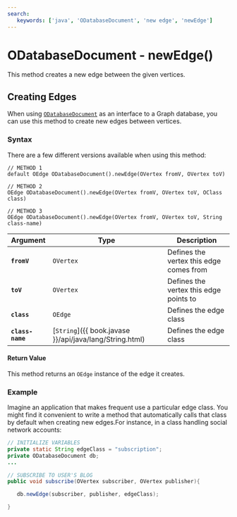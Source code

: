 ```yaml
---
search:
   keywords: ['java', 'ODatabaseDocument', 'new edge', 'newEdge']
---
```


# ODatabaseDocument - newEdge()

This method creates a new edge between the given vertices.

## Creating Edges

When using [`ODatabaseDocument`](Java-Ref-ODatabaseDocument.md) as an interface to a Graph database, you can use this method to create new edges between vertices.

### Syntax

There are a few different versions available when using this method:

```
// METHOD 1
default OEdge ODatabaseDocument().newEdge(OVertex fromV, OVertex toV)

// METHOD 2
OEdge ODatabaseDocument().newEdge(OVertex fromV, OVertex toV, OClass class)

// METHOD 3
OEdge ODatabaseDocument().newEdge(OVertex fromV, OVertex toV, String class-name)
```

| Argument | Type | Description
|---|---|---|
| **`fromV`** | `OVertex` | Defines the vertex this edge comes from |
| **`toV`** | `OVertex` | Defines the vertex this edge points to |
| **`class`** | `OEdge` | Defines the edge class |
| **`class-name`** | [`String`]({{ book.javase }}/api/java/lang/String.html)  | Defines the edge class |

#### Return Value

This method returns an `OEdge` instance of the edge it creates.

### Example

Imagine an application that makes frequent use a particular edge class.  You might find it convenient to write a method that automatically calls that class by default when creating new edges.For instance, in a class handling social network accounts:

```java
// INITIALIZE VARIABLES
private static String edgeClass = "subscription"; 
private ODatabaseDocument db;
...

// SUBSCRIBE TO USER'S BLOG
public void subscribe(OVertex subscriber, OVertex publisher){

   db.newEdge(subscriber, publisher, edgeClass); 

}
```
